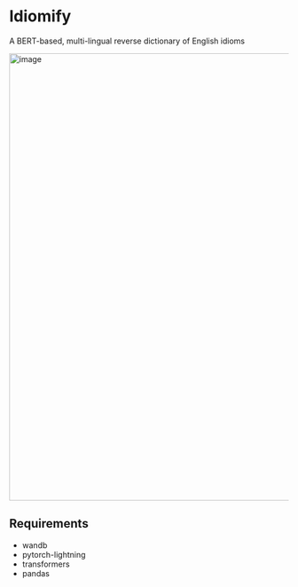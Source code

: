 # Idiomify

A BERT-based, multi-lingual reverse dictionary of English idioms

<img width="807" alt="image" src="https://user-images.githubusercontent.com/56193069/153775460-5ca04edd-e788-442d-b0f1-e780dc0a5724.png">



## Requirements
- wandb
- pytorch-lightning
- transformers
- pandas
